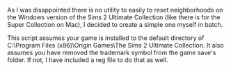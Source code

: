 As I was disappointed there is no utility to easily to reset neighborhoods on the Windows version of the Sims 2 Ultimate Collection (like there is for the Super Collection on Mac), I decided to create a simple one myself in batch.

This script assumes your game is installed to the default directory of C:\Program Files (x86)\Origin Games\The Sims 2 Ultimate Collection. It also assumes you have removed the trademark symbol from the game save's folder. If not, I have included a reg file to do that as well.
